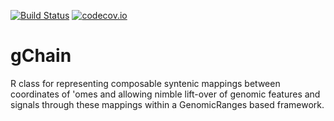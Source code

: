 
[![Build Status](https://travis-ci.org/mskilab/gChain.svg?branch=master)](https://travis-ci.org/mskilab/gChain)
[![codecov.io](https://img.shields.io/codecov/c/github/mskilab/gChain.svg)](https://codecov.io/github/mskilab/gChain?branch=master)

gChain
=======

R class for representing composable syntenic mappings between coordinates of 'omes and allowing nimble lift-over of genomic features and signals through these mappings within a GenomicRanges based framework.

